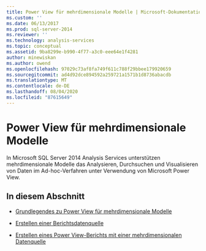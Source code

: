 ```yaml
---
title: Power View für mehrdimensionale Modelle | Microsoft-Dokumentation
ms.custom: ''
ms.date: 06/13/2017
ms.prod: sql-server-2014
ms.reviewer: ''
ms.technology: analysis-services
ms.topic: conceptual
ms.assetid: 9ba8299e-b990-4f77-a3c0-eee64e1f4281
author: minewiskan
ms.author: owend
ms.openlocfilehash: 97029c73af8fa749f611c788f29bbee179920659
ms.sourcegitcommit: ad4d92dce894592a259721a1571b1d8736abacdb
ms.translationtype: MT
ms.contentlocale: de-DE
ms.lasthandoff: 08/04/2020
ms.locfileid: "87615649"
---
```

# <a name="power-view-for-multidimensional-models"></a>Power View für mehrdimensionale Modelle
  In Microsoft SQL Server 2014 Analysis Services unterstützen mehrdimensionale Modelle das Analysieren, Durchsuchen und Visualisieren von Daten im Ad-hoc-Verfahren unter Verwendung von Microsoft Power View.  
  
## <a name="in-this-section"></a>In diesem Abschnitt  
  
-   [Grundlegendes zu Power View für mehrdimensionale Modelle](power-view-for-multidimensional-models.md)  
  
-   [Erstellen einer Berichtsdatenquelle](create-a-report-data-source.md)  
  
-   [Erstellen eines Power View-Berichts mit einer mehrdimensionalen Datenquelle](create-a-power-view-report-with-a-multidimensional-data-source.md)  
  
  
